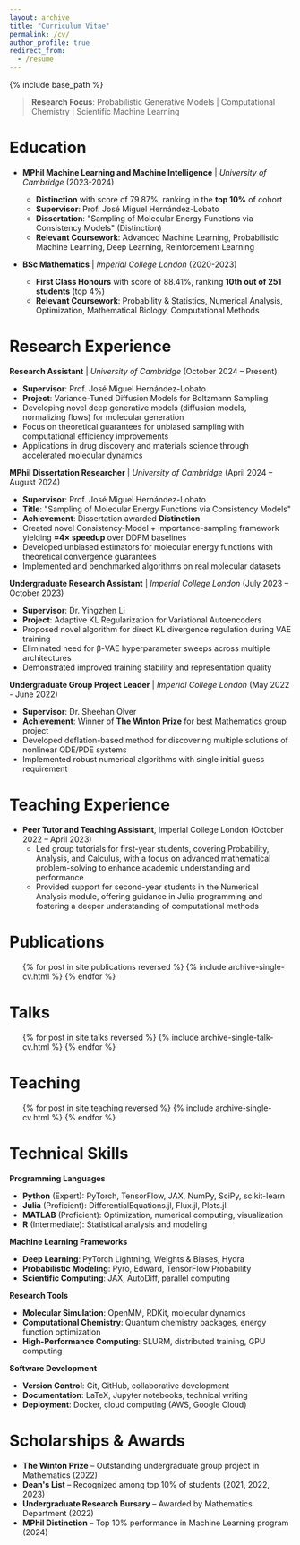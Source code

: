 ```yaml
---
layout: archive
title: "Curriculum Vitae"
permalink: /cv/
author_profile: true
redirect_from:
  - /resume
---
```


{% include base_path %}

> **Research Focus**: Probabilistic Generative Models | Computational Chemistry | Scientific Machine Learning

Education
======
* **MPhil Machine Learning and Machine Intelligence** | *University of Cambridge* (2023-2024)
  * **Distinction** with score of 79.87%, ranking in the **top 10%** of cohort
  * **Supervisor**: Prof. José Miguel Hernández-Lobato
  * **Dissertation**: "Sampling of Molecular Energy Functions via Consistency Models" (Distinction)
  * **Relevant Coursework**: Advanced Machine Learning, Probabilistic Machine Learning, Deep Learning, Reinforcement Learning

* **BSc Mathematics** | *Imperial College London* (2020-2023)
  * **First Class Honours** with score of 88.41%, ranking **10th out of 251 students** (top 4%)  
  * **Relevant Coursework**: Probability & Statistics, Numerical Analysis, Optimization, Mathematical Biology, Computational Methods

Research Experience
======

**Research Assistant** | *University of Cambridge* (October 2024 – Present)
* **Supervisor**: Prof. José Miguel Hernández-Lobato  
* **Project**: Variance-Tuned Diffusion Models for Boltzmann Sampling
* Developing novel deep generative models (diffusion models, normalizing flows) for molecular generation
* Focus on theoretical guarantees for unbiased sampling with computational efficiency improvements
* Applications in drug discovery and materials science through accelerated molecular dynamics

**MPhil Dissertation Researcher** | *University of Cambridge* (April 2024 – August 2024)
* **Supervisor**: Prof. José Miguel Hernández-Lobato
* **Title**: "Sampling of Molecular Energy Functions via Consistency Models"
* **Achievement**: Dissertation awarded **Distinction**
* Created novel Consistency-Model + importance-sampling framework yielding **≈4× speedup** over DDPM baselines
* Developed unbiased estimators for molecular energy functions with theoretical convergence guarantees
* Implemented and benchmarked algorithms on real molecular datasets

**Undergraduate Research Assistant** | *Imperial College London* (July 2023 – October 2023)  
* **Supervisor**: Dr. Yingzhen Li
* **Project**: Adaptive KL Regularization for Variational Autoencoders
* Proposed novel algorithm for direct KL divergence regulation during VAE training
* Eliminated need for β-VAE hyperparameter sweeps across multiple architectures
* Demonstrated improved training stability and representation quality

**Undergraduate Group Project Leader** | *Imperial College London* (May 2022 - June 2022)
* **Supervisor**: Dr. Sheehan Olver  
* **Achievement**: Winner of **The Winton Prize** for best Mathematics group project
* Developed deflation-based method for discovering multiple solutions of nonlinear ODE/PDE systems
* Implemented robust numerical algorithms with single initial guess requirement

Teaching Experience
======
* **Peer Tutor and Teaching Assistant**, Imperial College London (October 2022 – April 2023)
  * Led group tutorials for first-year students, covering Probability, Analysis, and Calculus, with a focus on advanced mathematical problem-solving to enhance academic understanding and performance
  * Provided support for second-year students in the Numerical Analysis module, offering guidance in Julia programming and fostering a deeper understanding of computational methods

Publications
======
  <ul>{% for post in site.publications reversed %}
    {% include archive-single-cv.html %}
  {% endfor %}</ul>
  
Talks
======
  <ul>{% for post in site.talks reversed %}
    {% include archive-single-talk-cv.html  %}
  {% endfor %}</ul>
  
Teaching
======
  <ul>{% for post in site.teaching reversed %}
    {% include archive-single-cv.html %}
  {% endfor %}</ul>
  
Technical Skills
======

**Programming Languages**
* **Python** (Expert): PyTorch, TensorFlow, JAX, NumPy, SciPy, scikit-learn
* **Julia** (Proficient): DifferentialEquations.jl, Flux.jl, Plots.jl
* **MATLAB** (Proficient): Optimization, numerical computing, visualization
* **R** (Intermediate): Statistical analysis and modeling

**Machine Learning Frameworks**
* **Deep Learning**: PyTorch Lightning, Weights & Biases, Hydra
* **Probabilistic Modeling**: Pyro, Edward, TensorFlow Probability  
* **Scientific Computing**: JAX, AutoDiff, parallel computing

**Research Tools**
* **Molecular Simulation**: OpenMM, RDKit, molecular dynamics
* **Computational Chemistry**: Quantum chemistry packages, energy function optimization
* **High-Performance Computing**: SLURM, distributed training, GPU computing

**Software Development**
* **Version Control**: Git, GitHub, collaborative development
* **Documentation**: LaTeX, Jupyter notebooks, technical writing
* **Deployment**: Docker, cloud computing (AWS, Google Cloud)

Scholarships & Awards  
======
* **The Winton Prize** – Outstanding undergraduate group project in Mathematics (2022)
* **Dean's List** – Recognized among top 10% of students (2021, 2022, 2023)  
* **Undergraduate Research Bursary** – Awarded by Mathematics Department (2022)
* **MPhil Distinction** – Top 10% performance in Machine Learning program (2024)
